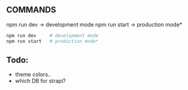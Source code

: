## COMMANDS

npm run dev -> development mode
npm run start -> production mode*


```bash
npm run dev     # development mode
npm run start   # production mode*
```

## Todo:
- theme colors..
- which DB for strapi?


